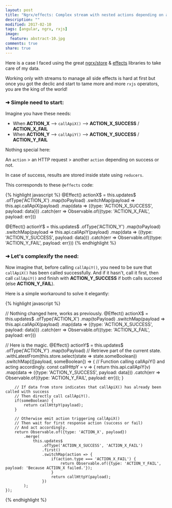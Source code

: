 ```yaml
---
layout: post
title: "Ngrx/effects: Complex stream with nested actions depending on another"
description: ""
modified: 2017-02-10
tags: [angular, ngrx, rxjs]
image:
  feature: abstract-10.jpg
comments: true
share: true  
---
```



Here is a case I faced using the great [ngrx/store](https://github.com/ngrx/store) & [effects](https://github.com/ngrx/effects) libraries to take care of my data.

Working only with streams to manage all side effects is hard at first but once you got the declic and start to tame more and more `rxjs` operators, you are the king of the world!
<br>


### ➜ Simple need to start:

Imagine you have these needs:

- When **ACTION_X** --> `callApiX()` --> **ACTION_X_SUCCESS** / **ACTION_X_FAIL**
- When **ACTION_Y** --> `callApiY()` --> **ACTION_Y_SUCCESS** / **ACTION_Y_FAIL**

Nothing special here:

An `action` > an HTTP request > another `action` depending on success or not.

In case of success, results are stored inside state using `reducers`.


This corresponds to these `@effects` code:

{% highlight javascript %}
@Effect() actionX$ = this.updates$
    .ofType('ACTION_X')
    .map(toPayload)
    .switchMap(payload => this.api.callApiX(payload)
        .map(data => ({type: 'ACTION_X_SUCCESS', payload: data}))
        .catch(err => Observable.of({type: 'ACTION_X_FAIL', payload: err}))

@Effect() actionY$ = this.updates$
    .ofType('ACTION_Y')
    .map(toPayload)
    .switchMap(payload => this.api.callApiY(payload)
        .map(data => ({type: 'ACTION_Y_SUCCESS', payload: data}))
        .catch(err => Observable.of({type: 'ACTION_Y_FAIL', payload: err}))
{% endhighlight %}
<br>


### ➜ Let's complexify the need:

Now imagine that, before calling `callApiY()`, you need to be sure that `callApiX()` has been called successfully.
And if it hasn't, call it first, then call `callApiY()` and finish with **ACTION_Y_SUCCESS** if both calls succeed (else **ACTION_Y_FAIL**).

Here is a simple workaround to solve it elegantly:

{% highlight javascript %}

// Nothing changed here, works as previously. 
@Effect() actionX$ = this.updates$
    .ofType('ACTION_X')
    .map(toPayload)
    .switchMap(payload => this.api.callApiX(payload)
        .map(data => ({type: 'ACTION_X_SUCCESS', payload: data}))
        .catch(err => Observable.of({type: 'ACTION_X_FAIL', payload: err}))


// Here is the magic.
@Effect() actionY$ = this.updates$
    .ofType('ACTION_Y')
    .map(toPayload)
    // Retrieve part of the current state.
    .withLatestFrom(this.store.select(state => state.someBoolean))
    .switchMap(([payload, someBoolean]) => {
        // Function calling callApiY() and acting accordingly.
        const callHttpY = v => {
            return this.api.callApiY(v)
                .map(data => ({type: 'ACTION_Y_SUCCESS', payload: data}))
                .catch(err => Observable.of({type: 'ACTION_Y_FAIL', payload: err}));
        }
        
        // If data from store indicates that callApiX() has already been called with success
        // Then directly call callApiY().
        if(someBoolean) {
            return callHttpY(payload);
        }

        // Otherwise emit action triggering callApiX()
        // Then wait for first response action (success or fail)
        // And act accordingly.
        return Observable.of({type: 'ACTION_X', payload})
            .merge(
                this.updates$
                    .ofType('ACTION_X_SUCCESS', 'ACTION_X_FAIL')
                    .first()
                    .switchMap(action => {
                        if(action.type === 'ACTION_X_FAIL') {
                            return Observable.of({type: 'ACTION_Y_FAIL', payload: 'Because ACTION_X failed.'});
                        }
                        return callHttpY(payload);
                    })
            );
    });
{% endhighlight %}
